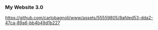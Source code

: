 ### My Website 3.0

https://github.com/carlobagnoli/www/assets/55559805/8afded53-dda2-47ca-89a6-bb4b49d1b227
